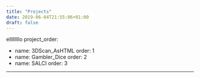 ```yaml
---
title: "Projects"
date: 2019-06-04T21:55:06+01:00
draft: false
---
```


ellllllllo
project_order:
  - name: 3DScan_AsHTML
    order: 1
  - name: Gambler_Dice
    order: 2
- name: SALCI
    order: 3
---